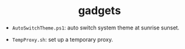 <h1 align='center'>gadgets</h1>



- `AutoSwitchTheme.ps1`: auto switch system theme at sunrise sunset.

- `TempProxy.sh`: set up a temporary proxy.
